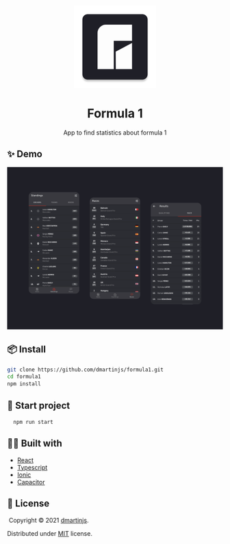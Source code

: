 <div align="center">
  <img src="public/assets/icon/icon192.png"/>
</div>
<h1 align="center">Formula 1</h1>
<p align="center">App to find statistics about formula 1</p>

## :sparkles: Demo
<img src="illustrations/standings-races-results.png"/>

## :package: Install

```bash
git clone https://github.com/dmartinjs/formula1.git
cd formula1
npm install
```

## :rocket: Start project

```bash
  npm run start
```

## :technologist: Built with

- [React](https://reactjs.org/)
- [Typescript](https://www.typescriptlang.org/)
- [Ionic](https://ionicframework.com/)
- [Capacitor](https://capacitorjs.com/)

## :page_with_curl: License
​
Copyright © 2021 [dmartinjs](https://github.com/dmartinjs).

Distributed under [MIT](/LICENSE) license.